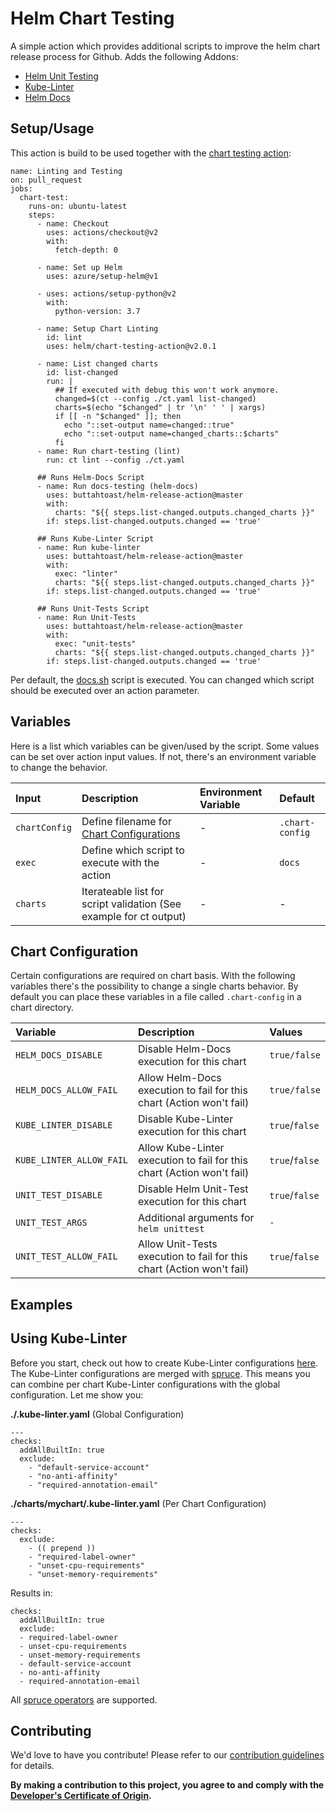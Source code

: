 # Helm Chart Testing

A simple action which provides additional scripts to improve the helm chart release process for Github. Adds the following Addons:

  * [Helm Unit Testing](https://github.com/quintush/helm-unittest)
  * [Kube-Linter](https://github.com/stackrox/kube-linter)
  * [Helm Docs](https://github.com/norwoodj/helm-docs)

## Setup/Usage

This action is build to be used together with the [chart testing action](https://github.com/helm/chart-testing-action):

```
name: Linting and Testing
on: pull_request
jobs: 
  chart-test:
    runs-on: ubuntu-latest
    steps:
      - name: Checkout
        uses: actions/checkout@v2
        with:
          fetch-depth: 0

      - name: Set up Helm
        uses: azure/setup-helm@v1

      - uses: actions/setup-python@v2
        with:
          python-version: 3.7

      - name: Setup Chart Linting
        id: lint
        uses: helm/chart-testing-action@v2.0.1

      - name: List changed charts
        id: list-changed
        run: |
          ## If executed with debug this won't work anymore.
          changed=$(ct --config ./ct.yaml list-changed)
          charts=$(echo "$changed" | tr '\n' ' ' | xargs)
          if [[ -n "$changed" ]]; then
            echo "::set-output name=changed::true"
            echo "::set-output name=changed_charts::$charts"
          fi
      - name: Run chart-testing (lint)
        run: ct lint --config ./ct.yaml 

      ## Runs Helm-Docs Script
      - name: Run docs-testing (helm-docs)
        uses: buttahtoast/helm-release-action@master
        with:
          charts: "${{ steps.list-changed.outputs.changed_charts }}"
        if: steps.list-changed.outputs.changed == 'true'  
 
      ## Runs Kube-Linter Script
      - name: Run kube-linter 
        uses: buttahtoast/helm-release-action@master
        with:
          exec: "linter"
          charts: "${{ steps.list-changed.outputs.changed_charts }}"
        if: steps.list-changed.outputs.changed == 'true'  

      ## Runs Unit-Tests Script
      - name: Run Unit-Tests
        uses: buttahtoast/helm-release-action@master
        with:
          exec: "unit-tests"
          charts: "${{ steps.list-changed.outputs.changed_charts }}"
        if: steps.list-changed.outputs.changed == 'true'
```

Per default, the [docs.sh](./scripts/docs.sh) script is executed. You can changed which script should be executed over an action parameter.


## Variables

Here is a list which variables can be given/used by the script. Some values can be set over action input values. If not, there's an environment variable to change the behavior.

| Input | Description | Environment Variable | Default |
| :---- | :---------- | :------------------- | :------ |
| `chartConfig` | Define filename for [Chart Configurations](#chart-configuration) | - | `.chart-config` |
| `exec` | Define which script to execute with the action | - | `docs` |
| `charts` | Iterateable list for script validation (See example for ct output) | - | - |

## Chart Configuration

Certain configurations are required on chart basis. With the following variables there's the possibility to change a single charts behavior. By default you can place these variables in a file called `.chart-config` in a chart directory.

| Variable | Description | Values |
| :------- | :---------- | :----- |
| `HELM_DOCS_DISABLE` | Disable Helm-Docs execution for this chart| `true/false` |
| `HELM_DOCS_ALLOW_FAIL` | Allow Helm-Docs execution to fail for this chart (Action won't fail) | `true/false` |
| `KUBE_LINTER_DISABLE` | Disable Kube-Linter execution for this chart | `true`/`false` |
| `KUBE_LINTER_ALLOW_FAIL` | Allow Kube-Linter execution to fail for this chart (Action won't fail) | `true`/`false` |
| `UNIT_TEST_DISABLE` | Disable Helm Unit-Test execution for this chart | `true`/`false` |
| `UNIT_TEST_ARGS` | Additional arguments for `helm unittest` | `-` |
| `UNIT_TEST_ALLOW_FAIL` | Allow Unit-Tests execution to fail for this chart (Action won't fail)  | `true`/`false` |

## Examples

## Using Kube-Linter

Before you start, check out how to create Kube-Linter configurations [here](https://github.com/stackrox/kube-linter/blob/main/docs/configuring-kubelinter.md). The Kube-Linter configurations are merged with [spruce](https://github.com/geofffranks/spruce). This means you can combine per chart Kube-Linter configurations with the global configuration. Let me show you:

**./.kube-linter.yaml** (Global Configuration)

```
---
checks:
  addAllBuiltIn: true
  exclude:
    - "default-service-account"
    - "no-anti-affinity"
    - "required-annotation-email"
```

**./charts/mychart/.kube-linter.yaml** (Per Chart Configuration)

```
---
checks:
  exclude:
    - (( prepend ))
    - "required-label-owner"
    - "unset-cpu-requirements"
    - "unset-memory-requirements"
```

Results in:

```
checks:
  addAllBuiltIn: true
  exclude:
  - required-label-owner
  - unset-cpu-requirements
  - unset-memory-requirements
  - default-service-account
  - no-anti-affinity
  - required-annotation-email
```

All [spruce operators](https://github.com/geofffranks/spruce/blob/master/doc/operators.md) are supported.

## Contributing

We'd love to have you contribute! Please refer to our [contribution guidelines](CONTRIBUTING.md) for details.

**By making a contribution to this project, you agree to and comply with the
[Developer's Certificate of Origin](https://developercertificate.org/).**
